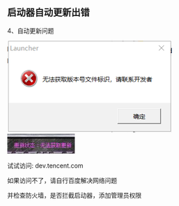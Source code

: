 ## 启动器自动更新出错


4、自动更新问题

![](./jiaocheng3.png)
![](./jiaocheng4.jpg)


试试访问:
dev.tencent.com

如果访问不了，请自行百度解决网络问题

并检查防火墙，是否拦截启动器，添加管理员权限

